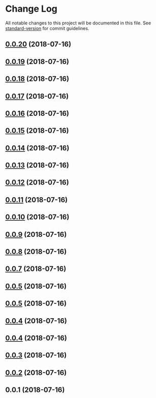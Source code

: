 # Change Log

All notable changes to this project will be documented in this file. See [standard-version](https://github.com/conventional-changelog/standard-version) for commit guidelines.

<a name="0.0.20"></a>
## [0.0.20](/compare/v0.0.3...v0.0.20) (2018-07-16)



<a name="0.0.19"></a>
## [0.0.19](/compare/v0.0.3...v0.0.19) (2018-07-16)



<a name="0.0.18"></a>
## [0.0.18](/compare/v0.0.3...v0.0.18) (2018-07-16)



<a name="0.0.17"></a>
## [0.0.17](/compare/v0.0.3...v0.0.17) (2018-07-16)



<a name="0.0.16"></a>
## [0.0.16](/compare/v0.0.3...v0.0.16) (2018-07-16)



<a name="0.0.15"></a>
## [0.0.15](/compare/v0.0.3...v0.0.15) (2018-07-16)



<a name="0.0.14"></a>
## [0.0.14](/compare/v0.0.3...v0.0.14) (2018-07-16)



<a name="0.0.13"></a>
## [0.0.13](/compare/v0.0.3...v0.0.13) (2018-07-16)



<a name="0.0.12"></a>
## [0.0.12](/compare/v0.0.3...v0.0.12) (2018-07-16)



<a name="0.0.11"></a>
## [0.0.11](/compare/v0.0.3...v0.0.11) (2018-07-16)



<a name="0.0.10"></a>
## [0.0.10](/compare/v0.0.3...v0.0.10) (2018-07-16)



<a name="0.0.9"></a>
## [0.0.9](/compare/v0.0.3...v0.0.9) (2018-07-16)



<a name="0.0.8"></a>
## [0.0.8](/compare/v0.0.3...v0.0.8) (2018-07-16)



<a name="0.0.7"></a>
## [0.0.7](/compare/v0.0.3...v0.0.7) (2018-07-16)



<a name="0.0.5"></a>
## [0.0.5](/compare/v0.0.3...v0.0.5) (2018-07-16)



<a name="0.0.5"></a>
## [0.0.5](/compare/v0.0.3...v0.0.5) (2018-07-16)



<a name="0.0.4"></a>
## [0.0.4](/compare/v0.0.3...v0.0.4) (2018-07-16)



<a name="0.0.4"></a>
## [0.0.4](/compare/v0.0.3...v0.0.4) (2018-07-16)



<a name="0.0.3"></a>
## [0.0.3](/compare/v0.0.1...v0.0.3) (2018-07-16)



<a name="0.0.2"></a>
## [0.0.2](/compare/v0.0.1...v0.0.2) (2018-07-16)



<a name="0.0.1"></a>
## 0.0.1 (2018-07-16)
